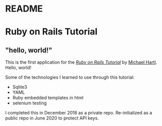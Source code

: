 # README

# Ruby on Rails Tutorial

## "hello, world!"

This is the first application for the
[*Ruby on Rails Tutorial*](http://www.railstutorial.org/)
by [Michael Hartl](http://www.michaelhartl.com/). Hello, world!

Some of the technologies I learned to use through this tutorial:
* Sqlite3
* YAML
* Ruby embedded templates in html
* selenium testing

I completed this in December 2018 as a private repo. Re-initialized as a public repo in June 2020 to protect API keys.